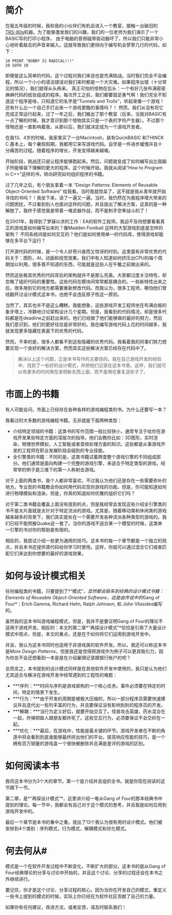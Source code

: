 简介
============================
在我五年级的时候，我和我的小伙伴们有机会进入一个教室，接触一台破旧的[TRS-80s](https://en.wikipedia.org/wiki/TRS-80)机器。为了能够激发我们的兴趣，我们的一位老师为我们演示了一个BASIC写的打印小程序。
由于电脑的音频磁带驱动器坏了，所以我们只能非常小心地听着敲击的声音来输入。这就导致我们更倾向于编写机会寥寥几行的代码，如下：
```
10 PRINT "BOBBY IS RADICAL!!!"
20 GOTO 10
```
即便是这么简单的代码，这个过程对我们来说也是充满挑战。当时我们完全不会编程，所以一个小小的语法错误对我们来时都是一个大灾难。如果程序出错（十分常见的情况），我们就得从头再来。
真正可怕的怪物在后头：一个有好几张布满密密麻麻代码的纸张组成的程序。每次开工之前，我们都要鼓足勇气啊！我们完全不知道这个程序是啥，只知道它的名字是“Tunnels and Trolls”，听起来像一个游戏！还有什么比一个自己手打出来一个游戏更酷的事情吗？！
然而，我们从没有将它完成正常运行起来，过了一年之后，我们搬出了那个教室（后来，当我对BASIC有一点了解的时候，我才意识到那个怪物其实只是一个表的字符产生器）。不过那个怪物还是一直影响着我，从那以后，我们就决定成为一个游戏开发者。

在我13、4岁的时候，我家里买了一台Macintosh，装有QuickBASIC 和THINCK C.基本上，每个暑假假期，我都用它来写游戏代码。自学是一件进步缓慢并且十分痛苦的过程。随着程序的增长，开发变得越来越难。

开始阶段，挑战还只是让程序能够跑起来。然后，问题就变成了如何编写出比我脑子所能够装下理解的更大的程序。这个时候开始，我就从阅读“How to Program in C++”这样的书，转向研究如何组织程序的书籍。

过了几年之后，有个朋友拿着一本 “Design Patterns: Elements of Reusable Object-Oriented Software” 给我看。当时我就惊呆了，这不就是我从青年就开始寻找的书吗？！我坐下来，读了一遍又一遍。当时，我仍然在为我程序增大带来的问题困扰，不过看到别人也面对这样的问题，并且提出了解决方案，这真的是一种解脱了。我终于感觉我是带着一堆武器作战，而不是刺手空拳战斗的了！

在2001年，我得到了梦寐以求的工作：EA的软件工程师。我迫不及待想要看看真正的游戏是如何编写出来的？像Madden Football 这样的大型游戏到底是怎样的架构？ 不同系统间是如何交互的？他们是如何使用单一的代码库，使得游戏却能够在多平台下运行？

打开源代码的时候，是一个令人好奇兴奋而又惊讶的时刻。这里面有非常优秀的代码关于：图形，AI，动画和视觉效果。我们中有人知道如何挤压出CPU的每个周期加以利用。很多我不知道的东西，可能就是这些人在午餐之前做出来的。

然而这些极其优秀的代码背后的架构就并不是那么完美。大家都过度关注特性，却忽略了组织代码的重要性。这些代码在模块间常常都是耦合的。一些新特性出来之后，很多用到它的地方都需要重新修改代码。而我认为，很多工程师，哪怕他们曾经翻开过设计模式这本书，也绝不会违反原子性这一原则。

当然了，其实也并不是这么糟糕。我能想象，这些游戏开发工程师坐在布满白板的象牙塔上，冷静地讨论架构设计几个星期。但是，我看到的代码情况，却是很多代码都是在deadline之前赶出来的。他们已经做了他们能够做的最好的努力，然后我们意识到，他们的更好往往是非常好的。我在编写游戏代码上花的时间越多，我就发现更多隐藏在表面下的优秀的代码。

然而，不幸的是，很多人都看不到这些隐藏的优秀代码。我看着我的同事们努力想要实现一个良好的解决方案，然而其实这些解决方案已经存在代码中了。

>解决以上这个问题，正是本书写作的主要目的。我在自己游戏开发的经验中，找到了一些好的设计模式，并把他们记录在这本书里。这样，我们就可以有更多的时间用在发明新东西上面，而不是用在重复造轮子了。

# 市面上的书籍

有人可能会问，市面上已经存在各种各样的游戏编程类的书。为什么还要写一本？

我看过的大多数的游戏编程书籍，无非就是下面两种类型：
 
 - 介绍特定领域的书籍：这类书的写作范围一般比较狭小，通常专注于给你在游戏开发某些特定方面的深层次的指导。他们会教你比如：3D图形，实时渲染，物理世界模拟，人工智能或者音频处理方面的知识。这些都是从事游戏开发的工程师在职业发展阶段会碰到的专业技能。
 - 全引擎类的书籍：不同的是，这类书籍试着跨度整个游戏引擎的不同组成部分。他们通常是面向构建一个完整的游戏引擎，来适合于特定类型的游戏，经常举的例子是三维下的第一人称射击游戏。

对于上面的两类书，我个人都非常喜欢。不过我认为他们还是存在一些需要弥补的地方。专业型的书籍教会你如何用代码实现你游戏的功能。但是，你可能知道如何进行物理模拟和渲染，但是，你真的知道如何优雅的组织它们吗？

对于第二类书籍会覆盖上面没有提到的点，但是我经常会发现这些介绍全引擎类的书不是太片面就是太针对于特定流派的游戏。尤其是，随着移动类和休闲类的游戏越来越多的背景下，我们其实是处在一个需要开发各种流派各种类型的游戏的。我们已经不能照搬Quake这一套了。当你的游戏不适合某一个模型的时候，这类单一引擎的书对你的帮助是有限的。

相反的，我尝试介绍一些更为通用的技巧。这本书的每一个章节都是一个独立的观点，并且本书还提供源代码给你学习时使用。这样，你就可以通过混合它们或者匹配它们来达到你想要的最好的游戏效果。

# 如何与设计模式相关

任何编程类的书籍，只要提到了*“模式”*，显然都会联系到经典的设计模式书籍：*Elements of Reusable Object-Oriented Software*，这是由传说中的*Gang of Four*：Erich Gamma, Richard Helm, Ralph Johnson, 和 John Vlissides编写的。

虽然我的这本书叫游戏编程模式，但是，我并不是要证明Gang of Four的理论不适用于游戏开发。相反的：本文的第二章*“再探设计模式”*恰恰是引用了大量设计模式中观点，但是，本文的重点，还是在于如何将它们运用到游戏开发中。

并且，我认为这本书同时也适用于非游戏类的软件开发。所以，我还可以称这本书是*More Design Patterns*，但是我还是觉得把游戏作为例子可以更具吸引力，因为你总不会还想看到一本是是在介绍雇佣记录跟银行账户的吧？

总而言之，本书提到的设计模式同样是在其他软件开发中使用的，我只是认为他们尤其适合与解决在游戏开发中经常遇到的工程性的难题：

 - ***序列：***时间与序列是游戏架构的一个核心任务。事件必须要在特定的时间，特定的情景下发生。
 - ***行为：***由于开发的周期是被极大压缩的，所以一部分程序员需要快速建议并且迭代出一些列丰富的行为，并且要保证没有影响到别的程序员的开发。
 - ***解耦：***当行为定义好后，就要开始交互了。怪兽攻击英雄，药水混合在一起，炸弹把敌人跟朋友都炸死了。这些交互行为，必须要保证不会交织在一起。
 - ***优化：***最后，在游戏中，性能是最关键的环节。游戏开发者在不断的角逐中将会看到到底谁能够最终挤出他们的平台。提高响应性能的技巧，是一个拥有百万销量的游戏盒一个很快被删除并且满是差评的游戏的区别。

# 如何阅读本书
我将这本书分为3个大的章节。第一个是介绍并且组织全书。就是你现在阅读的这节跟下一节。

第二章，是*“再探设计模式”*，这里讲介绍一堆从Gang of Four的那本经典书中提到的理论。每一节中，我都会有自己对于这个模式的思考，并且我是如何应用到游戏开发中的。

最后一个章节是本书的重中之重。提出了13个我认为很有用的设计模式。他们被安排到4个类别：序列模式，行为模式，解耦模式和优化模式。

# 何去何从#

模式是一个在软件开发过程中不断变化，不断扩大的部分。这本书的是从Gang of Four经典理论的分享与讨论中开始的，并且这个讨论、分享的过程还会在本书之外继续进行。

要记住，你才是这个讨论、分享过程的核心。因为当你在开发自己的模式，重定义一些书上提到的模式的时候，实际上你已经在为软件社区贡献了自己的力量。

如果你有任何建议，改进方法，或者反馈，请及时联系我们！
